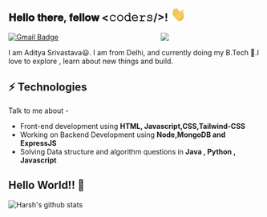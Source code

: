 <h2> 𝐇𝐞𝐥𝐥𝐨 𝐭𝐡𝐞𝐫𝐞, 𝐟𝐞𝐥𝐥𝐨𝐰 <𝚌𝚘𝚍𝚎𝚛𝚜/>! <img src="https://raw.githubusercontent.com/ABSphreak/ABSphreak/master/gifs/Hi.gif" width="30px"></h2>

<img align='right' src='https://user-images.githubusercontent.com/5713670/87202985-820dcb80-c2b6-11ea-9f56-7ec461c497c3.gif' width='200"'>

[![Gmail Badge](https://img.shields.io/badge/-pks85715@gmail.com-c14438?style=flat-square&logo=Gmail&logoColor=white&link=mailto:pks85715@gmail.com)](mailto:pks85715@gmail.com)

I am Aditya Srivastava😃. I am from Delhi, and currently doing my B.Tech 🏫.I love to explore , learn about new things and build.
## ⚡ Technologies
Talk to me about - 
- Front-end development using **HTML, Javascript,CSS,Tailwind-CSS**
- Working on Backend Development using **Node,MongoDB and ExpressJS**
- Solving Data structure and algorithm questions in **Java , Python , Javascript**
## Hello World!! 🤔

![Harsh's github stats](https://github-readme-stats.vercel.app/api?username=AdityaSrivastava185&hide=["issues"]&show_icons=true)



